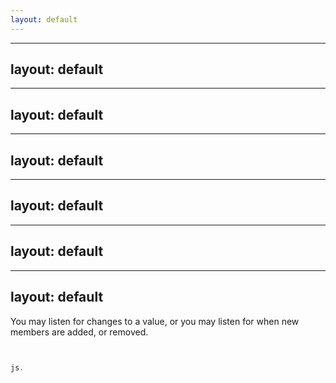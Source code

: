 ```yaml
---
layout: default
---
```



---
layout: default
---


---
layout: default
---


---
layout: default
---


---
layout: default
---


---
layout: default
---


---
layout: default
---




You may listen for changes to a value, or you may listen for when new members are added, or removed.

```js


js.


```

